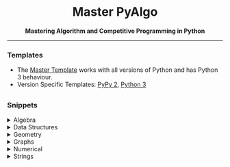 <h1 align="center">Master PyAlgo</h1>
<div align="center">
  <strong>Mastering Algorithm and Competitive Programming in Python</strong>
</div>


---

### Templates
- The [Master Template](templates/template.py) works with all versions of Python and has Python 3 behaviour.
- Version Specific Templates: [PyPy 2](templates/template_pypy2.py), [Python 3](templates/template_py3.py)

##


### Snippets
<details>
  <summary>Algebra</summary>

  - (Multivariable) Chinese Remainder Theorem
  - Discrete Logarithm
  - LCM and GCD
  - Integer Factorization
  - Fast Fourier Transform
  - Fast Subset Transform
  - Number Theoretic Transform
  - Deterministic Miller-Rabin Primality Test
  - Tonelli–Shanks Algorithm
  - Generalized Modular Inverse
  - Euler's Phi Function
  - Primitive Root
  - Sieve of Eratosthenes
</details>

<details>
  <summary>Data Structures</summary>

  - [Bit Array]
  - [Binary Indexed (Fenwick) Tree]
  - [Fractions]
  - [Continued Fractions]
  - [Disjoint-Set (Union Find) Data Structure]
  - [Generic Nodes]
  - [Linked List]
  - [Range Query Data Structure]
  - [(Lazy) Segment Tree]
  - [Persistent Segment Tree]
  - [Sorted List]
  - [Treap]
  - [Trie Tree]
  - [2-satisfiability Template]
</details>

<details>
  <summary>Geometry</summary>

  - [Convex Hull]
  - [Line Functions]
  - [Polygon Functions]
  - [Vector Functions]
</details>

<details>
  <summary>Graphs</summary>

  - [Bellman-Ford Algorithm]
  - [Breadth First Search]
  - [Connected Components Search]
  - [Brent's Algorithm for Cycle Detection]
  - [Depth First Search]
  - [Dijkstra's Algorithm]
  - [Eulerian Path]
  - [Path Constructor]
  - [Floyd-Warshall Algorithm]
  - [Bipartite Graph Check]
  - [Kruskal's Algorithm with Disjoin Set Union]
  - [Prim's Algorithm]
  - [Tarjan's Algorithm]
  - [Topological Sorting]
</details>

<details>
  <summary>Numerical</summary>

  - [Linear Recurrence Template]
  - [Hill Climbing Algorithm]
  - [Approximate Integration]
  - [Polynomial Interpolation]
  - [Integer Roots]
  - [Binary Search]
</details>

<details>
  <summary>Strings</summary>

  - [Knuth–Morris–Pratt Algorithm]
  - [Longest Common/Palindromic Subsequences]
  - [Longest Common Substring]
  - [Longest Palindromic Substring]
  - [Manacher's Algorithm]
  - [Lydon Factorization]
  - [Z Algorithm]
</details>
